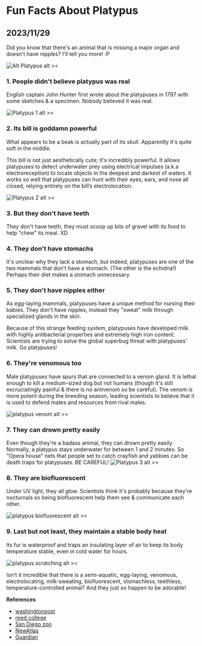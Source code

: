 # Fun Facts About Platypus
## 2023/11/29

Did you know that there's an animal that is missing a major organ and doesn't have nipples? I'll tell you more! :P

![Alt Platypus alt ><](https://media.giphy.com/media/iPgo1ADaEkrP8Dr1BS/giphy-downsized.gif)

### 1. People didn't believe platypus was real

English captain John Hunter first wrote about the platypuses in 1797 with some sketches & a specimen. Nobody believed it was real.

![Platypus 1 alt ><](https://github.com/jinnycho/jinnycho.github.io/blob/main/src/assets/photos/platypus1.png?raw=true)

### 2. Its bill is goddamn powerful

What appears to be a beak is actually part of its skull. Apparently it's quite soft in the middle.

This bill is not just aesthetically cute; it's incredibly powerful. It allows platypuses to detect underwater prey using electrical impulses (a.k.a electroreception) to locate objects in the deepest and darkest of waters. It works so well that platypuses can hunt with their eyes, ears, and nose all closed, relying entirely on the bill’s electrolocation.

![Platypus 2 alt ><](https://github.com/jinnycho/jinnycho.github.io/blob/main/src/assets/photos/platypus2.png?raw=true)

### 3. But they don't have teeth
They don't have teeth, they must scoop up bits of gravel with its food to help “chew” its meal. XD

### 4. They don't have stomachs
It's unclear why they lack a stomach, but indeed, platypuses are one of the two mammals that don't have a stomach. (The other is the echidna!) Perhaps their diet makes a stomach unnecessary.

### 5. They don't have nipples either
As egg-laying mammals, platypuses have a unique method for nursing their babies. They don't have nipples, instead they "sweat" milk through specialized glands in the skin. 

Because of this strange feeding system, platypuses have developed milk with highly antibacterial properties and extremely high iron content. Scientists are trying to solve the global superbug threat with platypuses' milk. Go platypuses!

### 6. They're venomous too
Male platypuses have spurs that are connected to a venom gland. It is lethal enough to kill a medium-sized dog but not humans (though it's still excruciatingly painful & there is no antivenom so be careful). The venom is more potent during the breeding season, leading scientists to believe that it is used to defend mates and resources from rival males.

![platypus venom alt ><](https://upload.wikimedia.org/wikipedia/commons/3/3d/Platypus_spur.JPG)

### 7. They can drown pretty easily
Even though they're a badass animal, they can drown pretty easily. Normally, a platypus stays underwater for between 1 and 2 minutes. So "Opera house” nets that people set to catch crayfish and yabbies can be death traps for platypuses. BE CAREFUL!
![Platypus 3 alt ><](https://github.com/jinnycho/jinnycho.github.io/blob/main/src/assets/photos/platypus3.png?raw=true)

### 8. They are biofluorescent
Under UV light, they all glow. Scientists think it's probably because they're nocturnals so being biofluorescent help them see & communicate each other.

![platypus biofluorescent alt ><](https://cdn.mos.cms.futurecdn.net/J29hZbBGEePokbrTdRYCEi.jpg)

### 9. Last but not least, they maintain a stable body heat
Its fur is waterproof and traps an insulating layer of air to keep its body temperature stable, even in cold water for hours.

![platypus scratching alt ><](https://media.giphy.com/media/kyuhMhJnpGnz9C7TT4/giphy-downsized.gif)

Isn't it incredible that there is a semi-aquatic, egg-laying, venomous, electrolocating, milk-sweating, biofluorescent, stomachless, teethless, temperature-controlled animal? And they just so happen to be adorable!

**References**
- [washingtonpost](washingtonpost.com/news/speaking-of-science/wp/2015/04/01/the-platypus-is-so-weird-that-scientists-thought-the-first-specimen-was-a-hoax)
- [reed college](https://www.reed.edu/biology/professors/srenn/pages/teaching/web_2007/myp_site/)
- [San Diego zoo](https://animals.sandiegozoo.org/animals/platypus)
- [NewAtlas](https://newatlas.com/platypus-milk-antimicrobial-protein-csiro-deakin/53809/)
- [Guardian](https://www.theguardian.com/science/2020/dec/19/tasmanian-devils-glow-in-the-dark-australian-animals-glowing-platypus-wombat-echidna-bandicoot-scientists-investigate-australia-marsupials-light)